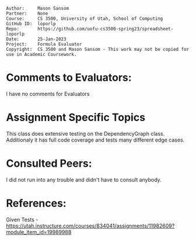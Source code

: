 ﻿```
Author:     Mason Sansom
Partner:    None
Course:     CS 3500, University of Utah, School of Computing
GitHub ID:  loporlp
Repo:       https://github.com/uofu-cs3500-spring23/spreadsheet-loporlp
Date:       25-Jan-2023
Project:    Formula Evaluator
Copyright:  CS 3500 and Mason Sansom - This work may not be copied for use in Academic Coursework.
```

# Comments to Evaluators:

I have no comments for Evaluators

# Assignment Specific Topics

This class does extensive testing on the DependencyGraph class.
Additionaly it has full code coverage and tests many different edge cases.

# Consulted Peers:

I did not run into any trouble and didn't have to consult anybody.

# References:

Given Tests - https://utah.instructure.com/courses/834041/assignments/11982609?module_item_id=19989988